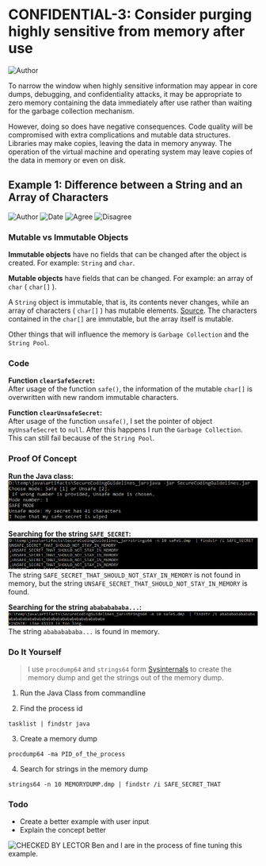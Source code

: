 # CONFIDENTIAL-3: Consider purging highly sensitive from memory after use
![Author](https://img.shields.io/badge/Author-Oracle-blue.svg)


To narrow the window when highly sensitive information may appear in core dumps, debugging, and confidentiality attacks, it may be appropriate to zero memory containing the data immediately after use rather than waiting for the garbage collection mechanism.

However, doing so does have negative consequences. Code quality will be compromised with extra complications and mutable data structures. Libraries may make copies, leaving the data in memory anyway. The operation of the virtual machine and operating system may leave copies of the data in memory or even on disk.


## Example 1: Difference between a String and an Array of Characters
![Author](https://img.shields.io/badge/Author-Ben-blue.svg)
![Date](https://img.shields.io/badge/Date-20171119-lightgrey.svg)
![Agree](https://img.shields.io/badge/AGREE-0-green.svg)
![Disagree](https://img.shields.io/badge/DISAGREE-0-red.svg)


### Mutable vs Immutable Objects

__Immutable objects__ have no fields that can be changed after the object is created. For example: `String` and `char`.    

__Mutable objects__ have fields that can be changed. For example: an array of `char` ( `char[]` ). 

A `String` object is immutable, that is, its contents never changes, while an array of characters ( `char[]` ) has mutable elements. 
[Source](https://docs.oracle.com/javase/specs/jls/se7/html/jls-10.html). The characters contained in the `char[]` are immutable, but the array itself is mutable.   

Other things that will influence the memory is `Garbage Collection` and the `String Pool`.   

### Code

__Function `clearSafeSecret`:__   
After usage of the function `safe()`, the information of the mutable `char[]` is overwritten with new random immutable characters.   

__Function `clearUnsafeSecret`:__   
After usage of the function `unsafe()`, I set the pointer of object `myUnsafeSecret` to `null`. After this happens I run the `Garbage Collection`. This can still fail because of the `String Pool`.   

### Proof Of Concept
__Run the Java class:__   
![Running of the program](src/be/howest/ti/secure/development/g2/g03/Example01/POC_images/safe5_run_safe.PNG)   

__Searching for the string `SAFE_SECRET`:__   
![Running of the program](src/be/howest/ti/secure/development/g2/g03/Example01/POC_images/safe5_find_secret.PNG)   
The string `SAFE_SECRET_THAT_SHOULD_NOT_STAY_IN_MEMORY` is not found in memory, but the string `UNSAFE_SECRET_THAT_SHOULD_NOT_STAY_IN_MEMORY` is found.   

__Searching for the string `abababababa...`:__   
![Running of the program](src/be/howest/ti/secure/development/g2/g03/Example01/POC_images/safe5_find_aba.PNG)   
The string `abababababa...` is found in memory.   

### Do It Yourself
>I use `procdump64` and `strings64` form [Sysinternals](https://docs.microsoft.com/en-us/sysinternals/) to create the memory dump and get the strings out of the memory dump.   

1. Run the Java Class from commandline   

2. Find the process id
```   
tasklist | findstr java
```  

3. Create a memory dump   
```   
procdump64 -ma PID_of_the_process
```   

4. Search for strings in the memory dump   
```
strings64 -n 10 MEMORYDUMP.dmp | findstr /i SAFE_SECRET_THAT
```

### Todo
- Create a better example with user input   
- Explain the concept better   

![CHECKED BY LECTOR](https://img.shields.io/badge/CHECKED_BY_LECTOR-YES-green.svg)
Ben and I are in the process of fine tuning this example.